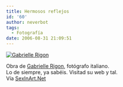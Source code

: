 ```yaml
---
title: Hermosos reflejos
id: '60'
author: neverbot
tags:
  - Fotografía
date: 2006-08-31 21:09:51
---
```


[](./GabrielleRigon.jpg "GabrielleRigon.jpg")

[](./GabrielleRigon.jpg "GabrielleRigon.jpg")[![Gabrielle Rigon](./GabrielleRigon.jpg "Gabrielle Rigon")](./GabrielleRigon.jpg "Gabrielle Rigon")

Obra de [Gabrielle Rigon](http://www.gabrielerigon.it/pages/gelleriesset.htm), fotógrafo italiano.  
Lo de siempre, ya sabéis. Visitad su web y tal.  
Vía [SexInArt.Net](http://www.sexinart.net/2006/08/29/gabriele-rigon/)
